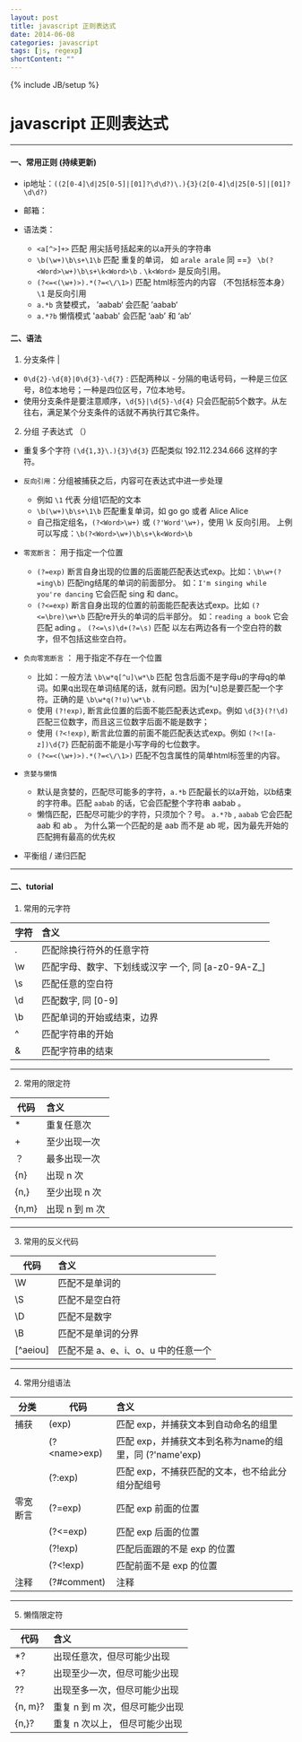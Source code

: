```yaml
---
layout: post
title: javascript 正则表达式
date: 2014-06-08
categories: javascript
tags: [js, regexp]
shortContent: ""
---
```

{% include JB/setup %}

# javascript 正则表达式
---

#### 一、常用正则 (持续更新)

- ip地址：`((2[0-4]\d|25[0-5]|[01]?\d\d?)\.){3}(2[0-4]\d|25[0-5]|[01]?\d\d?)`
- 邮箱：

- 语法类：
  * `<a[^>]+>` 匹配 用尖括号括起来的以a开头的字符串
  * `\b(\w+)\b\s+\1\b` 匹配 重复的单词， 如 `arale arale` 同 ==》 `\b(?<Word>\w+)\b\s+\k<Word>\b` . `\k<Word>` 是反向引用。
  * `(?<=<(\w+)>).*(?=<\/\1>)` 匹配 html标签内的内容 （不包括标签本身） `\1` 是反向引用
  * `a.*b` 贪婪模式， ’aabab‘ 会匹配 ’aabab‘
  * `a.*?b` 懒惰模式  'aabab' 会匹配 ‘aab’ 和 ‘ab’

<!--break-->

#### 二、语法

1. 分支条件 |

  * `0\d{2}-\d{8}|0\d{3}-\d{7}` : 匹配两种以 - 分隔的电话号码，一种是三位区号，8位本地号；一种是四位区号，7位本地号。
  * 使用分支条件是要注意顺序，`\d{5}|\d{5}-\d{4}` 只会匹配前5个数字。从左往右，满足某个分支条件的话就不再执行其它条件。

2. 分组 子表达式 （）

  * 重复多个字符 `(\d{1,3}\.){3}\d{3}` 匹配类似 192.112.234.666 这样的字符。

  * `反向引用`：分组被捕获之后，内容可在表达式中进一步处理
     - 例如 `\1` 代表 分组1匹配的文本
     - `\b(\w+)\b\s+\1\b` 匹配重复单词，如 go go 或者 Alice Alice
     - 自己指定组名，`(?<Word>\w+)` 或 `(?'Word'\w+)`，使用 \k<Word> 反向引用。 上例可以写成：`\b(?<Word>\w+)\b\s+\k<Word>\b`

  * `零宽断言`： 用于指定一个位置
     - `(?=exp)` 断言自身出现的位置的后面能匹配表达式exp。比如：`\b\w+(?=ing\b)` 匹配ing结尾的单词的前面部分。
        如：`I'm singing while you're dancing` 它会匹配 sing 和 danc。
     - `(?<=exp)` 断言自身出现的位置的前面能匹配表达式exp。比如 `(?<=\bre)\w+\b` 匹配re开头的单词的后半部分。
        如：`reading a book` 它会匹配 ading 。
        `(?<=\s)\d+(?=\s)` 匹配 以左右两边各有一个空白符的数字，但不包括这些空白符。

  * `负向零宽断言` ： 用于指定不存在一个位置
     - 比如：一般方法 `\b\w*q[^u]\w*\b` 匹配 包含后面不是字母u的字母q的单词。如果q出现在单词结尾的话，就有问题。因为[^u]总是要匹配一个字符。正确的是 `\b\w*q(?!u)\w*\b` .
     - 使用 `(?!exp)`, 断言此位置的后面不能匹配表达式exp。例如 `\d{3}(?!\d)` 匹配三位数字，而且这三位数字后面不能是数字；
     - 使用 `(?<!exp)`, 断言此位置的前面不能匹配表达式exp。例如 `(?<![a-z])\d{7}` 匹配前面不能是小写字母的七位数字。
     - `(?<=<(\w+)>).*(?=<\/\1>)` 匹配不包含属性的简单html标签里的内容。

  * `贪婪与懒惰`
     - 默认是贪婪的，匹配尽可能多的字符，`a.*b` 匹配最长的以a开始，以b结束的字符串。匹配 `aabab` 的话，它会匹配整个字符串 aabab 。
     - 懒惰匹配，匹配尽可能少的字符，只须加个？号。 `a.*?b` , `aabab` 它会匹配 aab 和 ab 。
        为什么第一个匹配的是 aab 而不是 ab 呢，因为最先开始的匹配拥有最高的优先权

  * 平衡组 / 递归匹配

---
#### 二、tutorial

1. 常用的元字符

|字符|含义|
|---|:---|
|.|匹配除换行符外的任意字符|
|\w|匹配字母、数字、下划线或汉字 一个, 同 [a-z0-9A-Z_]|
|\s|匹配任意的空白符|
|\d|匹配数字, 同 [0-9]|
|\b|匹配单词的开始或结束，边界|
|^|匹配字符串的开始|
|&|匹配字符串的结束|

---
2. 常用的限定符

|代码|含义|
|---|:---|
|*|重复任意次|
|+|至少出现一次|
|？|最多出现一次|
|{n}|出现 n 次|
|{n,}|至少出现 n 次|
|{n,m}|出现 n 到 m 次|

---
3. 常用的反义代码

|代码|含义|
|---|:---|
|\W|匹配不是单词的|
|\S|匹配不是空白符|
|\D|匹配不是数字|
|\B|匹配不是单词的分界|
|[^aeiou]|匹配不是 a、e、i、o、u 中的任意一个|


---
4. 常用分组语法

|分类|代码|含义|
|---|---|:---|
|捕获|(exp)|匹配 exp，并捕获文本到自动命名的组里|
||(?\<name\>exp)|匹配 exp，并捕获文本到名称为name的组里，同 (?'name'exp)|
||(?:exp)|匹配 exp，不捕获匹配的文本，也不给此分组分配组号|
|零宽断言|(?=exp)|匹配 exp 前面的位置|
||(?<=exp)|匹配 exp 后面的位置|
||(?!exp)|匹配后面跟的不是 exp 的位置|
||(?\<\!exp)|匹配前面不是 exp 的位置|
|注释|(?#comment)|注释|

---
5. 懒惰限定符

|代码|含义|
|---|:---|
|*?|出现任意次，但尽可能少出现|
|+?|出现至少一次，但尽可能少出现|
|??|出现至多一次，但尽可能少出现|
|{n, m}?|重复 n 到 m 次，但尽可能少出现|
|{n,}?|重复 n 次以上， 但尽可能少出现|
















